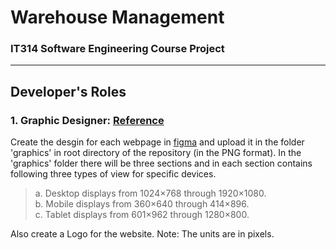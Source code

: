# Warehouse Management
### IT314 Software Engineering Course Project

---
## Developer's Roles 
### 1. Graphic Designer: [Reference](https://www.hobo-web.co.uk/best-screen-size/)  
  Create the desgin for each webpage in [figma](https://www.figma.com/graphic-design-tool/) and upload it in the folder 'graphics' in root directory of the repository (in the PNG format). In the 'graphics' folder there will be three sections and in each section contains following three types of view for specific devices.  
 
  > a. Desktop displays from 1024×768 through 1920×1080.  
  > b. Mobile displays from 360×640 through 414×896.  
  > c. Tablet displays from 601×962 through 1280×800.  
 
 Also create a Logo for the website.
 Note: The units are in pixels.
